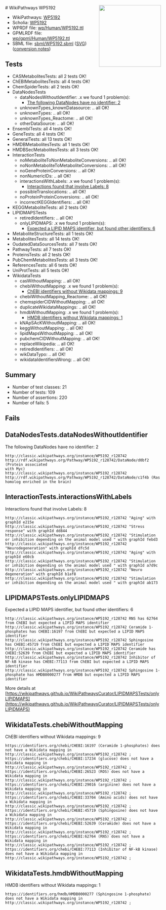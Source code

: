 <img style="float: right; width: 200px" src="../logo.png" />
# WikiPathways WP5192

* WikiPathways: [WP5192](https://identifiers.org/wikipathways:WP5192)
* Scholia: [WP5192](https://scholia.toolforge.org/wikipathways/WP5192)
* WPRDF file: [wp/Human/WP5192.ttl](../wp/Human/WP5192.ttl)
* GPMLRDF file: [wp/gpml/Human/WP5192.ttl](../wp/gpml/Human/WP5192.ttl)
* SBML file: [sbml/WP5192.sbml](../sbml/WP5192.sbml) ([SVG](../sbml/WP5192.svg)) ([conversion notes](../sbml/WP5192.txt))

## Tests
* CASMetabolitesTests: all 2 tests OK!
* ChEBIMetabolitesTests: all 4 tests OK!
* ChemSpiderTests: all 2 tests OK!
* DataNodesTests
    * dataNodesWithoutIdentifier: .x we found 1 problem(s):
        * [The following DataNodes have no identifier: 2](#d2d32fa1)
    * unknownTypes_knownDatasource: .. all OK!
    * unknownTypes: .. all OK!
    * unknownTypes_Reactome: .. all OK!
    * otherDataSource: .. all OK!
* EnsemblTests: all 4 tests OK!
* GeneTests: all 4 tests OK!
* GeneralTests: all 13 tests OK!
* HMDBMetabolitesTests: all 1 tests OK!
* HMDBSecMetabolitesTests: all 3 tests OK!
* InteractionTests
    * noMetaboliteToNonMetaboliteConversions: .. all OK!
    * noNonMetaboliteToMetaboliteConversions: .. all OK!
    * noGeneProteinConversions: .. all OK!
    * nonNumericIDs: .. all OK!
    * interactionsWithLabels: .x we found 1 problem(s):
        * [Interactions found that involve Labels: 8](#630d267f)
    * possibleTranslocations: .. all OK!
    * noProteinProteinConversions: .. all OK!
    * incorrectKEGGIdentifiers: .. all OK!
* KEGGMetaboliteTests: all 2 tests OK!
* LIPIDMAPSTests
    * retiredIdentifiers: .. all OK!
    * onlyLIPIDMAPS: .x we found 1 problem(s):
        * [Expected a LIPID MAPS identifier, but found other identifiers: 6](#48cc60bd)
* MetaboliteStructureTests: all 1 tests OK!
* MetabolitesTests: all 14 tests OK!
* OudatedDataSourcesTests: all 7 tests OK!
* PathwayTests: all 7 tests OK!
* ProteinsTests: all 2 tests OK!
* PubChemMetabolitesTests: all 3 tests OK!
* ReferencesTests: all 6 tests OK!
* UniProtTests: all 5 tests OK!
* WikidataTests
    * casWithoutMapping: .. all OK!
    * chebiWithoutMapping: .x we found 1 problem(s):
        * [ChEBI identifiers without Wikidata mappings: 9](#a8d554d5)
    * chebiWithoutMapping_Reactome: .. all OK!
    * chemspiderCIDWithoutMapping: .. all OK!
    * duplicateWikidataMappings: .. all OK!
    * hmdbWithoutMapping: .x we found 1 problem(s):
        * [HMDB identifiers without Wikidata mappings: 1](#8860e69b)
    * kNApSAcKWithoutMapping: .. all OK!
    * keggWithoutMapping: .. all OK!
    * lipidMapsWithoutMapping: .. all OK!
    * pubchemCIDWithoutMapping: .. all OK!
    * replaceWikipedia: .. all OK!
    * retiredIdentifiers: .. all OK!
    * wikDataTypo: .. all OK!
    * wikidataIdentifiersWrong: .. all OK!


## Summary

* Number of test classes: 21
* Number of tests: 109
* Number of assertions: 220
* Number of fails: 5

## Fails

<a name="d2d32fa1" />

## DataNodesTests.dataNodesWithoutIdentifier

The following DataNodes have no identifier: 2
```
http://classic.wikipathways.org/instance/WP5192_r128742 http://rdf.wikipathways.org/Pathway/WP5192_r128742/DataNode/d0bf2 (Protein associated 
with Myc)
http://classic.wikipathways.org/instance/WP5192_r128742 http://rdf.wikipathways.org/Pathway/WP5192_r128742/DataNode/c1f4b (Ras homolog enriched in the brain)
```

<a name="630d267f" />

## InteractionTests.interactionsWithLabels

Interactions found that involve Labels: 8
```
http://classic.wikipathways.org/instance/WP5192_r128742 "Aging" with graphId e215e
http://classic.wikipathways.org/instance/WP5192_r128742 "Stress response" with graphId dd844
http://classic.wikipathways.org/instance/WP5192_r128742 "Stimulation or inhibition depending on the animal model used " with graphId febd3
http://classic.wikipathways.org/instance/WP5192_r128742 "Neurodegeneration" with graphId dfc5d
http://classic.wikipathways.org/instance/WP5192_r128742 "Aging" with graphId e60cb
http://classic.wikipathways.org/instance/WP5192_r128742 "Stimulation or inhibition depending on the animal model used " with graphId a7d9c
http://classic.wikipathways.org/instance/WP5192_r128742 "Neuro degeneration" with graphId b1af8
http://classic.wikipathways.org/instance/WP5192_r128742 "Stimulation or inhibition depending on the animal model used " with graphId ab173
```

<a name="48cc60bd" />

## LIPIDMAPSTests.onlyLIPIDMAPS

Expected a LIPID MAPS identifier, but found other identifiers: 6
```
http://classic.wikipathways.org/instance/WP5192_r128742 RNS has 62764 from ChEBI but expected a LIPID MAPS identifier
http://classic.wikipathways.org/instance/WP5192_r128742 Ceramide 1-phosphates has CHEBI:16197 from ChEBI but expected a LIPID MAPS identifier
http://classic.wikipathways.org/instance/WP5192_r128742 Sphingosine has CHEBI:45719 from ChEBI but expected a LIPID MAPS identifier
http://classic.wikipathways.org/instance/WP5192_r128742 Ceramide has CHEBI:52639 from ChEBI but expected a LIPID MAPS identifier
http://classic.wikipathways.org/instance/WP5192_r128742 Inhibitor of NF-kB kinase has CHEBI:77113 from ChEBI but expected a LIPID MAPS identifier
http://classic.wikipathways.org/instance/WP5192_r128742 Sphingosine 1-phosphate has HMDB0000277 from HMDB but expected a LIPID MAPS identifier
```

More details at [https://wikipathways.github.io/WikiPathwaysCurator/LIPIDMAPSTests/onlyLIPIDMAPS](https://wikipathways.github.io/WikiPathwaysCurator/LIPIDMAPSTests/onlyLIPIDMAPS)

<a name="a8d554d5" />

## WikidataTests.chebiWithoutMapping

ChEBI identifiers without Wikidata mappings: 9
```
https://identifiers.org/chebi/CHEBI:16197 (Ceramide 1-phosphates) does not have a Wikidata mapping in http://classic.wikipathways.org/instance/WP5192_r128742 ; 
https://identifiers.org/chebi/CHEBI:17234 (glucose) does not have a Wikidata mapping in http://classic.wikipathways.org/instance/WP5192_r128742 ; 
https://identifiers.org/chebi/CHEBI:26523 (ROS) does not have a Wikidata mapping in http://classic.wikipathways.org/instance/WP5192_r128742 ; 
https://identifiers.org/chebi/CHEBI:29016 (arginine) does not have a Wikidata mapping in http://classic.wikipathways.org/instance/WP5192_r128742 ; 
https://identifiers.org/chebi/CHEBI:33704 (Amino acids) does not have a Wikidata mapping in http://classic.wikipathways.org/instance/WP5192_r128742 ; 
https://identifiers.org/chebi/CHEBI:45719 (Sphingosine) does not have a Wikidata mapping in http://classic.wikipathways.org/instance/WP5192_r128742 ; 
https://identifiers.org/chebi/CHEBI:52639 (Ceramide) does not have a Wikidata mapping in http://classic.wikipathways.org/instance/WP5192_r128742 ; 
https://identifiers.org/chebi/CHEBI:62764 (RNS) does not have a Wikidata mapping in http://classic.wikipathways.org/instance/WP5192_r128742 ; 
https://identifiers.org/chebi/CHEBI:77113 (Inhibitor of NF-kB kinase) does not have a Wikidata mapping in http://classic.wikipathways.org/instance/WP5192_r128742 ; 
```

<a name="8860e69b" />

## WikidataTests.hmdbWithoutMapping

HMDB identifiers without Wikidata mappings: 1
```
https://identifiers.org/hmdb/HMDB0000277 (Sphingosine 1-phosphate) does not have a Wikidata mapping in http://classic.wikipathways.org/instance/WP5192_r128742 ; 
```

